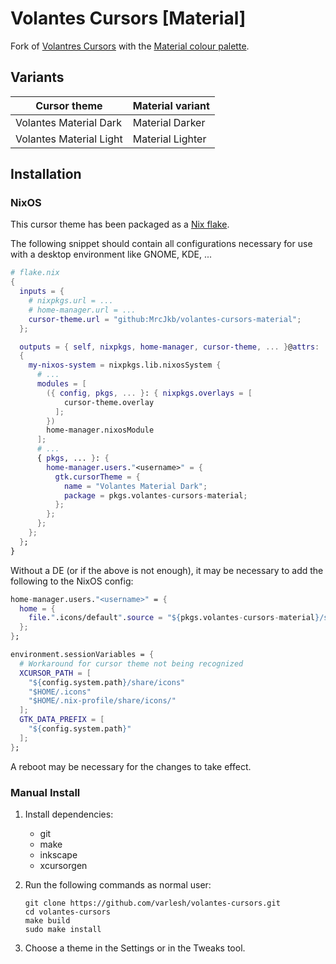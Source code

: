 # Volantes Cursors [Material]

Fork of [Volantres Cursors](https://github.com/varlesh/volantes-cursors) with the [Material colour palette](https://material-theme.com/).

## Variants

| Cursor theme                     | Material variant  |
|----------------------------------|-------------------|
| Volantes Material Dark           | Material Darker   |
| Volantes Material Light          | Material Lighter  |

## Installation

### NixOS

This cursor theme has been packaged as a [Nix flake](https://nixos.wiki/wiki/Flakes).

The following snippet should contain all configurations necessary for use with a desktop environment
like GNOME, KDE, ...

```nix
# flake.nix
{
  inputs = {
    # nixpkgs.url = ...
    # home-manager.url = ...
    cursor-theme.url = "github:MrcJkb/volantes-cursors-material";
  };

  outputs = { self, nixpkgs, home-manager, cursor-theme, ... }@attrs:
  {
    my-nixos-system = nixpkgs.lib.nixosSystem {
      # ...
      modules = [
        ({ config, pkgs, ... }: { nixpkgs.overlays = [
            cursor-theme.overlay
          ];
        })
        home-manager.nixosModule
      ];
      # ...
      { pkgs, ... }: {
        home-manager.users."<username>" = {
          gtk.cursorTheme = {
            name = "Volantes Material Dark";
            package = pkgs.volantes-cursors-material;
          };
        };
      };
    };
  };
}
```

Without a DE (or if the above is not enough),
it may be necessary to add the following to the NixOS config:

```nix
home-manager.users."<username>" = {
  home = {
    file.".icons/default".source = "${pkgs.volantes-cursors-material}/share/icons/volantes_cursors";
  };
};

environment.sessionVariables = {
  # Workaround for cursor theme not being recognized
  XCURSOR_PATH = [
    "${config.system.path}/share/icons"
    "$HOME/.icons"
    "$HOME/.nix-profile/share/icons/"
  ];
  GTK_DATA_PREFIX = [
    "${config.system.path}"
  ];
};
```

A reboot may be necessary for the changes to take effect.

### Manual Install

1. Install dependencies:

    - git
    - make
    - inkscape
    - xcursorgen

2. Run the following commands as normal user:

    ```console
    git clone https://github.com/varlesh/volantes-cursors.git
    cd volantes-cursors
    make build
    sudo make install
    ```

3. Choose a theme in the Settings or in the Tweaks tool.



